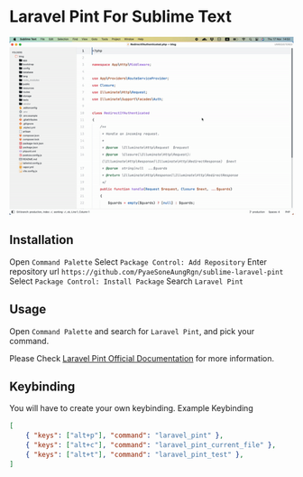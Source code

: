 # Laravel Pint For Sublime Text
![demo](https://github.com/PyaeSoneAungRgn/sublime-laravel-pint/blob/main/art/demo.gif?raw=true)

## Installation

Open `Command Palette`
Select `Package Control: Add Repository`
Enter repository url `https://github.com/PyaeSoneAungRgn/sublime-laravel-pint`
Select `Package Control: Install Package`
Search `Laravel Pint`

## Usage

Open `Command Palette` and search for `Laravel Pint`, and pick your command.

Please Check [Laravel Pint Official Documentation](https://laravel.com/docs/9.x/pint) for more information.

## Keybinding

You will have to create your own keybinding.
Example Keybinding
```json
[
	{ "keys": ["alt+p"], "command": "laravel_pint" },
	{ "keys": ["alt+c"], "command": "laravel_pint_current_file" },
	{ "keys": ["alt+t"], "command": "laravel_pint_test" },
]
```

